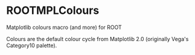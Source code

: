 # ROOTMPLColours
Matplotlib colours macro (and more) for ROOT

Colours are the default colour cycle from Matplotlib 2.0 (originally Vega's Category10 palette).
